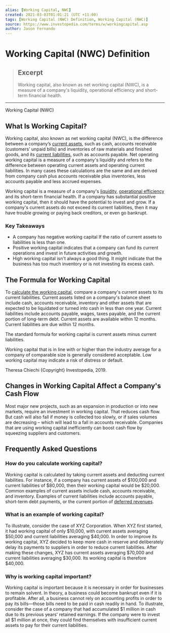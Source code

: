 ```yaml
---
alias: [Working Capital, NWC]
created: 2021-03-03T01:01:21 (UTC +11:00)
tags: [Working Capital (NWC) Definition, Working Capital (NWC)]
source: https://www.investopedia.com/terms/w/workingcapital.asp
author: Jason Fernando
---
```


# Working Capital (NWC) Definition

> ## Excerpt
> Working capital, also known as net working capital (NWC), is a measure of a company's liquidity, operational efficiency and short-term financial health.

---

Working Capital (NWC)
## What Is Working Capital?

Working capital, also known as net working capital (NWC), is the difference between a company’s [current assets](https://www.investopedia.com/terms/c/currentassets.asp), such as cash, accounts receivable (customers’ unpaid bills) and inventories of raw materials and finished goods, and its [current liabilities](https://www.investopedia.com/terms/c/currentliabilities.asp), such as accounts payable. Net operating working capital is a measure of a company's liquidity and refers to the difference between operating current assets and operating current liabilities. In many cases these calculations are the same and are derived from company cash plus accounts receivable plus inventories, less accounts payable and less accrued expenses.

Working capital is a measure of a company's [liquidity](https://www.investopedia.com/terms/l/liquidity.asp), [operational efficiency](https://www.investopedia.com/terms/o/operationalefficiency.asp) and its short-term financial health. If a company has substantial positive working capital, then it should have the potential to invest and grow. If a company's current assets do not exceed its current liabilities, then it may have trouble growing or paying back creditors, or even go bankrupt.

### Key Takeaways

-   A company has negative working capital If the ratio of current assets to liabilities is less than one.
-   Positive working capital indicates that a company can fund its current operations and invest in future activities and growth.
-   High working capital isn't always a good thing. It might indicate that the business has too much inventory or is not investing its excess cash.

## The Formula for Working Capital

To [calculate the working capital](https://www.investopedia.com/ask/answers/071114/how-do-you-calculate-working-capital.asp), compare a company's current assets to its current liabilities. Current assets listed on a company's balance sheet include cash, accounts receivable, inventory and other assets that are expected to be liquidated or turned into cash in less than one year. Current liabilities include accounts payable, wages, taxes payable, and the current portion of long-term debt. Current assets are available within 12 months. Current liabilities are due within 12 months.

The standard formula for working capital is current assets minus current liabilities.

Working capital that is in line with or higher than the industry average for a company of comparable size is generally considered acceptable. Low working capital may indicate a risk of distress or default.

Theresa Chiechi {Copyright} Investopedia, 2019.

## Changes in Working Capital Affect a Company's Cash Flow

Most major new projects, such as an expansion in production or into new markets, require an investment in working capital. That reduces cash flow. But cash will also fall if money is collected too slowly, or if sales volumes are decreasing – which will lead to a fall in accounts receivable. Companies that are using working capital inefficiently can boost cash flow by squeezing suppliers and customers.

## Frequently Asked Questions

### How do you calculate working capital?

Working capital is calculated by taking current assets and deducting current liabilities. For instance, if a company has current assets of $100,000 and current liabilities of $80,000, then their working capital would be $20,000. Common examples of current assets include cash, accounts receivable, and inventory. Examples of current liabilities include accounts payable, short-term debt payments, or the current portion of [deferred revenues](https://www.investopedia.com/terms/d/deferredrevenue.asp).

### What is an example of working capital?

To illustrate, consider the case of XYZ Corporation. When XYZ first started, it had working capital of only $10,000, with current assets averaging $50,000 and current liabilities averaging $40,000. In order to improve its working capital, XYZ decided to keep more cash in reserve and deliberately delay its payments to suppliers in order to reduce current liabilities. After making these changes, XYZ has current assets averaging $70,000 and current liabilities averaging $30,000. Its working capital is therefore $40,000.

### Why is working capital important?

Working capital is important because it is necessary in order for businesses to remain solvent. In theory, a business could become bankrupt even if it is profitable. After all, a business cannot rely on accounting profits in order to pay its bills—those bills need to be paid in cash readily in hand. To illustrate, consider the case of a company that had accumulated $1 million in cash due to its previous years’ retained earnings. If the company were to invest all $1 million at once, they could find themselves with insufficient current assets to pay for their current liabilities.
